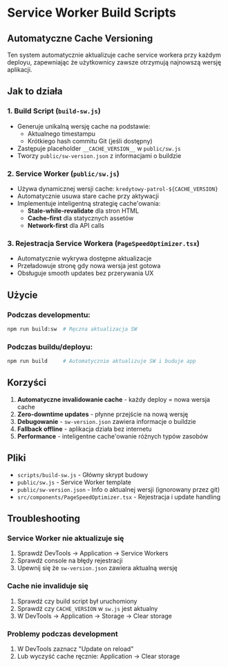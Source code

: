 # Service Worker Build Scripts

## Automatyczne Cache Versioning

Ten system automatycznie aktualizuje cache service workera przy każdym deployu, zapewniając że użytkownicy zawsze otrzymują najnowszą wersję aplikacji.

## Jak to działa

### 1. Build Script (`build-sw.js`)
- Generuje unikalną wersję cache na podstawie:
  - Aktualnego timestampu
  - Krótkiego hash commitu Git (jeśli dostępny)
- Zastępuje placeholder `__CACHE_VERSION__` w `public/sw.js`
- Tworzy `public/sw-version.json` z informacjami o buildzie

### 2. Service Worker (`public/sw.js`)
- Używa dynamicznej wersji cache: `kredytowy-patrol-${CACHE_VERSION}`
- Automatycznie usuwa stare cache przy aktywacji
- Implementuje inteligentną strategię cache'owania:
  - **Stale-while-revalidate** dla stron HTML
  - **Cache-first** dla statycznych assetów
  - **Network-first** dla API calls

### 3. Rejestracja Service Workera (`PageSpeedOptimizer.tsx`)
- Automatycznie wykrywa dostępne aktualizacje
- Przeładowuje stronę gdy nowa wersja jest gotowa
- Obsługuje smooth updates bez przerywania UX

## Użycie

### Podczas developmentu:
```bash
npm run build:sw  # Ręczna aktualizacja SW
```

### Podczas buildu/deployu:
```bash
npm run build     # Automatycznie aktualizuje SW i buduje app
```

## Korzyści

1. **Automatyczne invalidowanie cache** - każdy deploy = nowa wersja cache
2. **Zero-downtime updates** - płynne przejście na nową wersję
3. **Debugowanie** - `sw-version.json` zawiera informacje o buildzie
4. **Fallback offline** - aplikacja działa bez internetu
5. **Performance** - inteligentne cache'owanie różnych typów zasobów

## Pliki

- `scripts/build-sw.js` - Główny skrypt budowy
- `public/sw.js` - Service Worker template
- `public/sw-version.json` - Info o aktualnej wersji (ignorowany przez git)
- `src/components/PageSpeedOptimizer.tsx` - Rejestracja i update handling

## Troubleshooting

### Service Worker nie aktualizuje się
1. Sprawdź DevTools → Application → Service Workers
2. Sprawdź console na błędy rejestracji
3. Upewnij się że `sw-version.json` zawiera aktualną wersję

### Cache nie invaliduje się
1. Sprawdź czy build script był uruchomiony
2. Sprawdź czy `CACHE_VERSION` w `sw.js` jest aktualny
3. W DevTools → Application → Storage → Clear storage

### Problemy podczas development
1. W DevTools zaznacz "Update on reload"
2. Lub wyczyść cache ręcznie: Application → Clear storage 